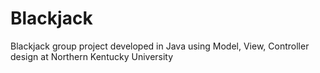 # Blackjack
 Blackjack group project developed in Java using Model, View, Controller design at Northern Kentucky University
